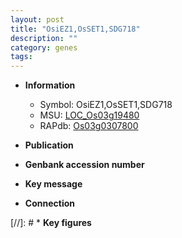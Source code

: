 ```yaml
---
layout: post
title: "OsiEZ1,OsSET1,SDG718"
description: ""
category: genes
tags: 
---
```


* **Information**  
    + Symbol: OsiEZ1,OsSET1,SDG718  
    + MSU: [LOC_Os03g19480](http://rice.uga.edu/cgi-bin/ORF_infopage.cgi?orf=LOC_Os03g19480)  
    + RAPdb: [Os03g0307800](http://rapdb.dna.affrc.go.jp/viewer/gbrowse_details/irgsp1?name=Os03g0307800)  

* **Publication**  

* **Genbank accession number**  

* **Key message**  

* **Connection**  

[//]: # * **Key figures**  


